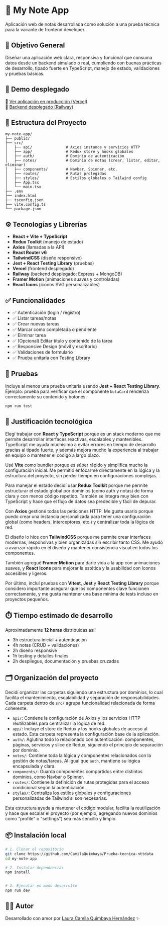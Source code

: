 # 📒 My Note App

Aplicación web de notas desarrollada como solución a una prueba técnica para la vacante de frontend developer.

## 🎯 Objetivo General

Diseñar una aplicación web clara, responsiva y funcional que consuma datos desde un backend simulado o real, cumpliendo con buenas prácticas de desarrollo, tipado fuerte en TypeScript, manejo de estado, validaciones y pruebas básicas.

## 🚀 Demo desplegado

🔗 [Ver aplicación en producción (Vercel)](https://prueba-tecnica-nttdata.vercel.app/login)  
🔗 [Backend desplegado (Railway)](https://backend-crud-y-jwt-production.up.railway.app)

## 🧱 Estructura del Proyecto

```
my-note-app/
├── public/
├── src/
│   ├── api/               # Axios instance y servicios HTTP
│   ├── app/               # Redux store y hooks globales
│   ├── auth/              # Dominio de autenticación
│   ├── notes/             # Dominio de notas (crear, listar, editar, eliminar)
│   ├── components/        # Navbar, Spinner, etc.
│   ├── routes/            # Rutas protegidas
│   ├── styles/            # Estilos globales o Tailwind config
│   ├── App.tsx
│   └── main.tsx
├── .env
├── index.html
├── tsconfig.json
├── vite.config.ts
└── package.json
```

## ⚙️ Tecnologías y Librerías

- **React + Vite + TypeScript**
- **Redux Toolkit** (manejo de estado)
- **Axios** (llamadas a la API)
- **React Router v6**
- **TailwindCSS** (diseño responsivo)
- **Jest + React Testing Library** (pruebas)
- **Vercel** (frontend desplegado)
- **Railway** (backend desplegado: Express + MongoDB)
- **Framer Motion** (animaciones suaves y controladas)
- **React Icons** (íconos SVG personalizables)

## ✅ Funcionalidades

- ✅ Autenticación (login / registro)
- ✅ Listar tareas/notas
- ✅ Crear nuevas tareas
- ✅ Marcar como completada o pendiente
- ✅ Eliminar tarea
- ✅ (Opcional) Editar título y contenido de la tarea
- ✅ Responsive Design (móvil y escritorio)
- ✅ Validaciones de formulario
- ✅ Prueba unitaria con Testing Library

## 🧪 Pruebas

Incluye al menos una prueba unitaria usando **Jest + React Testing Library**.  
Ejemplo: prueba para verificar que el componente `NotaCard` renderiza correctamente su contenido y botones.

```bash
npm run test

```

## 🧠 Justificación tecnológica

Elegí trabajar con **React y TypeScript** porque es un stack moderno que me permite desarrollar interfaces reactivas, escalables y mantenibles. TypeScript me ayuda muchísimo a evitar errores en tiempo de desarrollo gracias al tipado fuerte, y además mejora mucho la experiencia al trabajar en equipo o mantener el código a largo plazo.

Usé **Vite** como bundler porque es súper rápido y simplifica mucho la configuración inicial. Me permitió enfocarme directamente en la lógica y la estructura del proyecto, sin perder tiempo en configuraciones complejas.

Para manejar el estado decidí usar **Redux Toolkit** porque me permite estructurar el estado global por dominios (como auth y notas) de forma clara y con menos código repetido. También se integra muy bien con TypeScript y hace que el flujo de datos sea predecible y fácil de depurar.

Con **Axios** gestioné todas las peticiones HTTP. Me gusta usarlo porque puedo crear una instancia personalizada para tener una configuración global (como headers, interceptores, etc.) y centralizar toda la lógica de red.

El diseño lo hice con **TailwindCSS** porque me permite crear interfaces modernas, responsivas y bien organizadas sin escribir tanto CSS. Me ayudó a avanzar rápido en el diseño y mantener consistencia visual en todos los componentes.

También agregué **Framer Motion** para darle vida a la app con animaciones suaves, y **React Icons** para mejorar la estética y la usabilidad con íconos accesibles y ligeros.

Por último, incluí pruebas con **Vitest**, **Jest** y **React Testing Library** porque considero importante asegurar que los componentes clave funcionen correctamente, y me gusta mantener una base mínima de tests incluso en proyectos pequeños.

## ⏱️ Tiempo estimado de desarrollo

Aproximadamente **12 horas** distribuidas así:

- 3h estructura inicial + autenticación
- 4h notas (CRUD + validaciones)
- 2h diseño responsive
- 1h testing y detalles finales
- 2h despliegue, documentación y pruebas cruzadas

## 🗂️ Organización del proyecto

Decidí organizar las carpetas siguiendo una estructura por dominios, lo cual facilita el mantenimiento, escalabilidad y separación de responsabilidades. Cada carpeta dentro de `src/` agrupa funcionalidad relacionada de forma coherente:

- `api/`: Contiene la configuración de Axios y los servicios HTTP reutilizables para centralizar la lógica de red.
- `app/`: Incluye el store de Redux y los hooks globales de acceso al estado. Esta carpeta representa la configuración base de la aplicación.
- `auth/`: Aglutina todo lo relacionado con autenticación: componentes, páginas, servicios y slice de Redux, siguiendo el principio de separación por dominio.
- `notes/`: Contiene toda la lógica y componentes relacionados con la gestión de notas/tareas. Al igual que `auth`, mantiene su lógica encapsulada y clara.
- `components/`: Guarda componentes compartidos entre distintos dominios, como Navbar o Spinner.
- `routes/`: Contiene la definición de rutas protegidas para el acceso condicional según la autenticación.
- `styles/`: Centraliza los estilos globales y configuraciones personalizadas de Tailwind si son necesarias.

Esta estructura ayuda a mantener el código modular, facilita la reutilización y hace que escalar el proyecto (por ejemplo, agregando nuevos dominios como "profile" o "settings") sea más sencillo y limpio.

## 📦 Instalación local

```bash
# 1. Clonar el repositorio
git clone https://github.com/CamilaQuimbaya/Prueba-tecnica-nttdata
cd my-note-app

# 2. Instalar dependencias
npm install


# 3. Ejecutar en modo desarrollo
npm run dev
```

## 👩‍💻 Autor

Desarrollado con amor por [Laura Camila Quimbaya Hernández](https://github.com/CamilaQuimbaya) ✨
